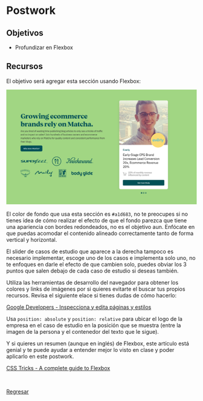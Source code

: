 # Postwork

## Objetivos

- Profundizar en Flexbox

## Recursos

El objetivo será agregar esta sección usando Flexbox:

![Postwork](../assets/postwork.png)

El color de fondo que usa esta sección es `#a1d683`, no te preocupes si no tienes
idea de cómo realizar el efecto de que el fondo parezca que tiene una apariencia
con bordes redondeados, no es el objetivo aun. Enfócate en que puedas acomodar
el contenido alineado correctamente tanto de forma vertical y horizontal.

El slider de casos de estudio que aparece a la derecha tampoco es necesario
implementar, escoge uno de los casos e implementa solo uno, no te enfoques en
darle el efecto de que cambien solo, puedes obviar los 3 puntos que salen debajo
de cada caso de estudio si deseas también.

Utiliza las herramientas de desarrollo del navegador para obtener los colores y
links de imágenes por si quieres evitarte el buscar tus propios recursos. Revisa
el siguiente elace si tienes dudas de cómo hacerlo:

[Google Developers - Inspecciona y edita páginas y estilos](https://developers.google.com/web/tools/chrome-devtools/inspect-styles?hl=es)

Usa `position: absolute` y `position: relative` para ubicar el logo de la empresa
en el caso de estudio en la posición que se muestra (entre la imagen de la
persona y el contenedor del texto que le sigue).

Y si quieres un resumen (aunque en inglés) de Flexbox, este artículo está genial
y te puede ayudar a entender mejor lo visto en clase y poder aplicarlo en este
postwork.

[CSS Tricks - A complete guide to Flexbox](https://css-tricks.com/snippets/css/a-guide-to-flexbox/)

<br/>

[Regresar](../)